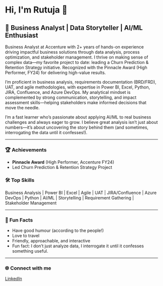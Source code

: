 # Hi, I'm Rutuja 👋

## 🚀 Business Analyst | Data Storyteller | AI/ML Enthusiast

Business Analyst at Accenture with 2+ years of hands-on experience driving impactful business solutions through data analysis, process optimization, and stakeholder management. I thrive on making sense of complex data—my favorite project to date: leading a Churn Prediction & Retention Strategy initiative. Recognized with the Pinnacle Award (High Performer, FY24) for delivering high-value results.

I’m proficient in business analysis, requirements documentation (BRD/FRD), UAT, and agile methodologies, with expertise in Power BI, Excel, Python, JIRA, Confluence, and Azure DevOps. My analytical mindset is complemented by strong communication, storytelling, and impact assessment skills—helping stakeholders make informed decisions that move the needle.

I’m a fast learner who’s passionate about applying AI/ML to real business challenges and always eager to grow. I believe great analysis isn’t just about numbers—it’s about uncovering the story behind them (and sometimes, interrogating the data until it confesses!).

---

### 🏆 Achievements
- **Pinnacle Award** (High Performer, Accenture FY24)
- Led Churn Prediction & Retention Strategy Project

### 🛠️ Top Skills
Business Analysis | Power BI | Excel | Agile | UAT | JIRA/Confluence | Azure DevOps | Python | AI/ML | Storytelling | Requirement Gathering | Stakeholder Management

---

### 💬 Fun Facts
- Have good humour (according to the people!)
- Love to travel
- Friendly, approachable, and interactive
- Fun fact: I don’t just analyze data, I interrogate it until it confesses something useful.

---

### 🌐 Connect with me
[LinkedIn](https://www.linkedin.com/) <!-- Replace with your actual LinkedIn profile URL -->

